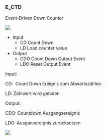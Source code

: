 ### E\_CTD

Event-Driven Down Counter

![](https://user-images.githubusercontent.com/113907528/204893284-f9e75568-aeeb-4000-b4eb-2b0a7ef18187.png)

*   Input
    *   CD Count Down
    *   LD Load counter value
*   Output
    *   CDO Count Down Output Event 
    *   LDO Reset Output Event

Input:

CD:  Count Down Ereignis zum Abwärtszählen

LD: Zählwert wird geladen

Output:

CDO: Countdown Ausgangsereignis

LDO: Ausgansereignis zurücksetzen

![](https://user-images.githubusercontent.com/113907474/227978396-fc4435d7-725a-4e9c-ba15-64cf12477f9f.png)
